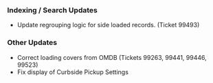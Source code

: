 ### Indexing / Search Updates
- Update regrouping logic for side loaded records. (Ticket 99493) 

### Other Updates
- Correct loading covers from OMDB (Tickets 99263, 99441, 99446, 99523)
- Fix display of Curbside Pickup Settings
